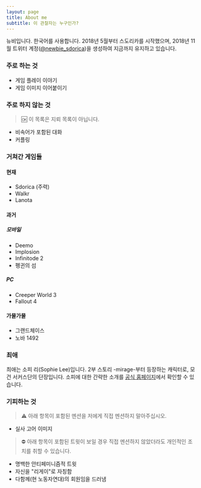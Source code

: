 ```yaml
---
layout: page
title: About me
subtitle: 이 관찰자는 누구인가?
---
```


뉴비입니다. 한국어를 사용합니다. 2018년 5월부터 스도리카를 시작했으며, 2018년 11월 트위터 계정([@newbie_sdorica](https://twitter.com/newbie_sdorica))을 생성하여 지금까지 유지하고 있습니다.

### 주로 하는 것
* 게임 플레이 이야기
* 게임 이미지 이어붙이기

### 주로 하지 않는 것
> :ok: 이 목록은 지뢰 목록이 아닙니다.
* 비속어가 포함된 대화
* 커플링

### 거쳐간 게임들

#### 현재

* Sdorica (주력)
* Walkr
* Lanota

#### 과거

##### 모바일
* Deemo
* Implosion
* Infinitode 2
* 펭귄의 섬
##### PC
* Creeper World 3
* Fallout 4

#### 가물가물

* 그랜드체이스
* 노바 1492


### 최애
최애는 소피 리(Sophie Lee)입니다. 2부 스토리 -mirage-부터 등장하는 캐릭터로, 모건 서커스단의 단장입니다. 소피에 대한 간략한 소개를 [공식 홈페이지](https://www.sdorica.com/ko/character/sophie/)에서 확인할 수 있습니다.

### 기피하는 것
> :warning: 아래 항목이 포함된 멘션을 저에게 직접 멘션하지 말아주십시오.
* 실사 고어 이미지

> :no_entry: 아래 항목이 포함된 트윗이 보일 경우 직접 멘션하지 않았더라도 개인적인 조치를 취할 수 있습니다.
* 명백한 안티페미니즘적 트윗
* 자신을 "리게이"로 자칭함
* 다함께(현 노동자연대)의 회원임을 드러냄
